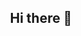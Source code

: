 <h2 align="center">Hi there 👋</h2>

<!--
<div align="center">
  
  ![Top Langs](https://github-readme-stats.vercel.app/api/top-langs/?username=voo247&layout=compact)
  ![Anurag's GitHub stats](https://github-readme-stats.vercel.app/api?username=voo247&show_icons=true&theme=radical)
  
</div>
-->

<!--
**voo247/voo247** is a ✨ _special_ ✨ repository because its `README.md` (this file) appears on your GitHub profile.

Here are some ideas to get you started:

- 🔭 I’m currently working on ...
- 🌱 I’m currently learning ...
- 👯 I’m looking to collaborate on ...
- 🤔 I’m looking for help with ...
- 💬 Ask me about ...
- 📫 How to reach me: ...
- 😄 Pronouns: ...
- ⚡ Fun fact: ...
-->
